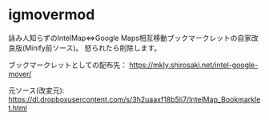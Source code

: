 # igmovermod
詠み人知らずのIntelMap⇔Google Maps相互移動ブックマークレットの自家改良版(Minify前ソース)。
怒られたら削除します。

ブックマークレットとしての配布先：
https://mkly.shirosaki.net/intel-google-mover/

元ソース(改変元):
https://dl.dropboxusercontent.com/s/3h2uaaxf18b5li7/IntelMap_Bookmarklet.html
